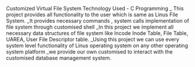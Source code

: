 
Customized Virtual File System 
Technology Used - C Programming 
_ This project provides all functionality to the user which is same as Linus File System.
_It provides necessary commands , system calls implementation of file system through customised shell
_In this project we implement all necessary data structures of file system like Incode Inode Table, File Table, UAREA, User File Descriptor table.
_Using this project we can use every system level functionality of Linus operating system on any other operating system platform 
_we provide our own customised to interact with the customised database management system.
